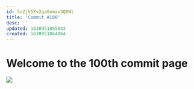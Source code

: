```yaml
---
id: 5nZjV5Yv2gaGemax3Q0Nl
title: 'Commit #100'
desc: ''
updated: 1630951895843
created: 1630951864864
---
```

# Welcome to the 100th commit page

![](https://cdn.dribbble.com/users/219807/screenshots/3006892/disco-ball.gif)
